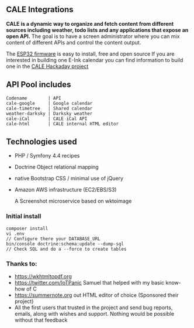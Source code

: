 ## CALE Integrations

**CALE is a dynamic way to organize and fetch content from different sources including weather, todo lists and any applications that expose an open API.**
The goal is to have a screen administrator where you can mix content of different APIs and control the content output. 

The [ESP32 firmware](https://github.com/martinberlin/eink-calendar/tree/cale) is easy to install, free and open source
If you are interested in building one E-Ink calendar you can find information to build one in the
[CALE Hackaday project](https://hackaday.io/project/169086)

## API Pool includes

    Codename        | API
    cale-google     | Google calendar
    cale-timetree   | Shared calendar
    weather-darksky | Darksky weather
    cale-iCal       | CALE iCal API
    cale-html       | CALE internal HTML editor
    

## Technologies used

- PHP / Symfony 4.4 recipes 
- Doctrine Object relational mapping
- native Bootstrap CSS / minimal use of jQuery 
- Amazon AWS infrastructure (EC2/EBS/S3)


     A Screenshot microservice based on wk<html>toimage

### Initial install 

    composer install 
    vi .env
    // Configure there your DATABASE_URL
    bin/console doctrine:schema:update --dump-sql
    // Check SQL and do a --force to create tables
    
### Thanks to:

- https://wkhtmltopdf.org
- https://twitter.com/IoTPanic Samuel that helped with my basic know-how of C
- https://summernote.org out HTML editor of choice (Sponsored their project)
- All the first users that trusted in the project and send bug reports, emails, along with wishes and support. 
Nothing would be possible without that feedback 
